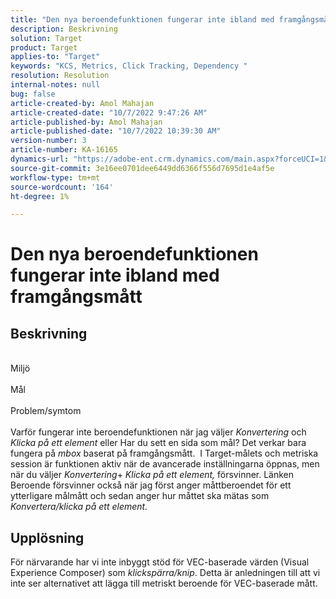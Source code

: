 ```yaml
---
title: "Den nya beroendefunktionen fungerar inte ibland med framgångsmått"
description: Beskrivning
solution: Target
product: Target
applies-to: "Target"
keywords: "KCS, Metrics, Click Tracking, Dependency "
resolution: Resolution
internal-notes: null
bug: false
article-created-by: Amol Mahajan
article-created-date: "10/7/2022 9:47:26 AM"
article-published-by: Amol Mahajan
article-published-date: "10/7/2022 10:39:30 AM"
version-number: 3
article-number: KA-16165
dynamics-url: "https://adobe-ent.crm.dynamics.com/main.aspx?forceUCI=1&pagetype=entityrecord&etn=knowledgearticle&id=7d43650a-2546-ed11-bba1-000d3a3064b8"
source-git-commit: 3e16ee0701dee6449dd6366f556d7695d1e4af5e
workflow-type: tm+mt
source-wordcount: '164'
ht-degree: 1%

---
```


# Den nya beroendefunktionen fungerar inte ibland med framgångsmått

## Beskrivning

<br>Miljö<br><br>
Mål
<br><br>Problem/symtom<br><br>
Varför fungerar inte beroendefunktionen när jag väljer *Konvertering* och *Klicka på ett element* eller Har du sett en sida som mål? Det verkar bara fungera på *mbox* baserat på framgångsmått. 
I Target-målets och metriska session är funktionen aktiv när de avancerade inställningarna öppnas, men när du väljer *Konvertering*+ *Klicka på ett element,* försvinner. Länken Beroende försvinner också när jag först anger måttberoendet för ett ytterligare målmått och sedan anger hur måttet ska mätas som *Konvertera/klicka på ett element.*


## Upplösning


För närvarande har vi inte inbyggt stöd för VEC-baserade värden (Visual Experience Composer) som *klickspärra/knip*. Detta är anledningen till att vi inte ser alternativet att lägga till metriskt beroende för VEC-baserade mått.
